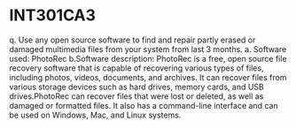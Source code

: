 # INT301CA3
q. Use any open source software to find and repair partly erased or damaged multimedia files from your system from last 3 months.
a. Software used: PhotoRec
b.Software description: PhotoRec is a free, open source file recovery software that is capable of recovering various types of files, including photos, videos, documents, and archives. It can recover files from various storage devices such as hard drives, memory cards, and USB drives.PhotoRec can recover files that were lost or deleted, as well as damaged or formatted files. It also has a command-line interface and can be used on Windows, Mac, and Linux systems.
